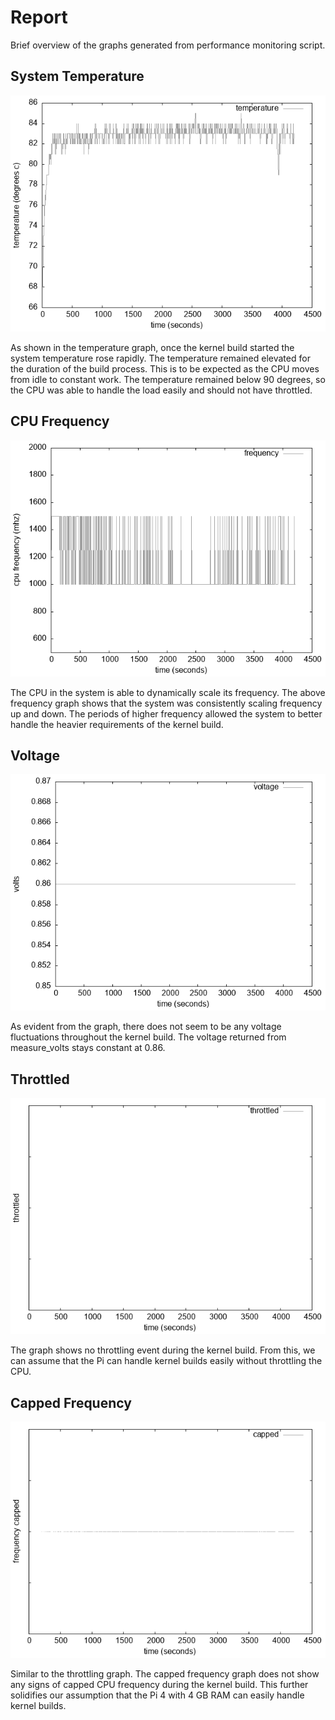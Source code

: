 # Report

Brief overview of the graphs generated from performance monitoring script.

## System Temperature

![Temperature Graph](../graphs/temp-graph.png)

As shown in the temperature graph, once the kernel build started the system temperature rose rapidly. The temperature remained elevated for the duration of the build process. This is to be expected as the CPU moves from idle to constant work. The temperature remained below 90 degrees, so the CPU was able to handle the load easily and should not have throttled.

## CPU Frequency

![CPU Frequency](../graphs/freq-graph.png)

The CPU in the system is able to dynamically scale its frequency. The above frequency graph shows that the system was consistently scaling frequency up and down. The periods of higher frequency allowed the system to better handle the heavier requirements of the kernel build.

## Voltage

![Voltage](../graphs/volt-graph.png)

As evident from the graph, there does not seem to be any voltage fluctuations throughout the kernel build. The voltage returned from measure_volts stays constant at 0.86.  

## Throttled

![Throttled](../graphs/throttled-graph.png)

The graph shows no throttling event during the kernel build. From this, we can assume that the Pi can handle kernel builds easily without throttling the CPU.

## Capped Frequency

![Capped Frequency](../graphs/cap-graph.png)

Similar to the throttling graph. The capped frequency graph does not show any signs of capped CPU frequency during the kernel build. This further solidifies our assumption that the Pi 4 with 4 GB RAM can easily handle kernel builds.
